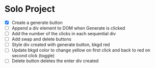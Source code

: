# Solo Project

- [X] Create a generate button
- [ ] Append a div element to DOM when Generate is clicked
- [ ] Add the number of the clicks in each sequential div
- [ ] Add swap and delete buttons
- [ ] Style div created with generate button, bkgd red
- [ ] Update bkgd color to change yellow on first click and back to red on second click (toggle)
- [ ] Delete button deletes the enter div created
